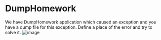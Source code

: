 # DumpHomework
We have DumpHomework application which caused an exception and you have a dump file for this exception. Define a place of the error and try to solve it. 
![image](https://user-images.githubusercontent.com/115933828/205026159-32608bc4-86c8-403f-b0cb-50b79b84e5f1.png)
